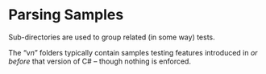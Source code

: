 # Parsing Samples

Sub-directories are used to group related (in some way) tests.

The “v*n*” folders typically contain samples testing features introduced
in *or before* that version of C# – though nothing is enforced.
